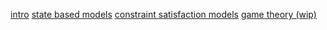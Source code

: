 [intro](intro.html)
[state based models](state_based_models.html)
[constraint satisfaction models](constraint_satisfaction_problems.html)
[game theory (wip)](game_theory.html)
